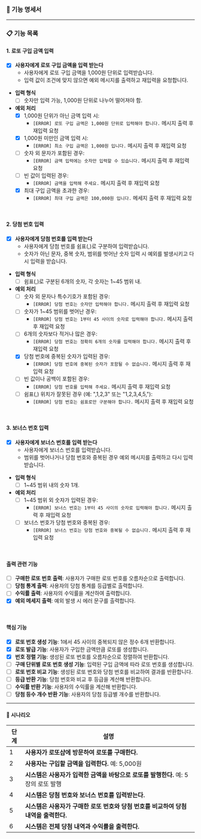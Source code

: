 ### 📄 기능 명세서
---

### 📋 기능 목록

#### 1. 로또 구입 금액 입력

- [x] **사용자에게 로또 구입 금액을 입력 받는다**
    - 사용자에게 로또 구입 금액을 1,000원 단위로 입력받습니다.
    - 입력 값이 조건에 맞지 않으면 예외 메시지를 출력하고 재입력을 요청합니다.

- **입력 형식**
    - [ ] 숫자만 입력 가능, 1,000원 단위로 나누어 떨어져야 함.

- **예외 처리**
    - [x] 1,000원 단위가 아닌 금액 입력 시:
        - `[ERROR] 로또 구입 금액은 1,000원 단위로 입력해야 합니다.` 메시지 출력 후 재입력 요청
    - [x] 1,000원 미만인 금액 입력 시:
        - `[ERROR] 최소 구입 금액은 1,000원 입니다.` 메시지 출력 후 재입력 요청
    - [ ] 숫자 외 문자가 포함된 경우:
        - `[ERROR] 금액 입력에는 숫자만 입력할 수 있습니다.` 메시지 출력 후 재입력 요청
    - [ ] 빈 값이 입력된 경우:
        - `[ERROR] 금액을 입력해 주세요.` 메시지 출력 후 재입력 요청
    - [x] 최대 구입 금액을 초과한 경우:
        - `[ERROR] 최대 구입 금액은 100,000원 입니다.` 메세지 출력 후 재입력 요청

<br/>

#### 2. 당첨 번호 입력

- [x] **사용자에게 당첨 번호를 입력 받는다**
    - 사용자에게 당첨 번호를 쉼표(,)로 구분하여 입력받습니다.
    - 숫자가 아닌 문자, 중복 숫자, 범위를 벗어난 숫자 입력 시 예외를 발생시키고 다시 입력을 받습니다.

- **입력 형식**
    - [ ] 쉼표(,)로 구분된 6개의 숫자, 각 숫자는 1~45 범위 내.

- **예외 처리**
    - [ ] 숫자 외 문자나 특수기호가 포함된 경우:
        - `[ERROR] 당첨 번호는 숫자만 입력해야 합니다.` 메시지 출력 후 재입력 요청
    - [ ] 숫자가 1~45 범위를 벗어난 경우:
        - `[ERROR] 당첨 번호는 1부터 45 사이의 숫자로 입력해야 합니다.` 메시지 출력 후 재입력 요청
    - [ ] 6개의 숫자보다 적거나 많은 경우:
        - `[ERROR] 당첨 번호는 정확히 6개의 숫자를 입력해야 합니다.` 메시지 출력 후 재입력 요청
    - [x] 당첨 번호에 중복된 숫자가 입력된 경우:
        - `[ERROR] 당첨 번호에 중복된 숫자가 포함될 수 없습니다.` 메시지 출력 후 재입력 요청
    - [ ] 빈 값이나 공백이 포함된 경우:
        - `[ERROR] 당첨 번호를 입력해 주세요.` 메시지 출력 후 재입력 요청
    - [ ] 쉼표(,) 위치가 잘못된 경우 (예: ",1,2,3" 또는 "1,2,3,4,5,"):
        - `[ERROR] 당첨 번호는 쉼표로만 구분해야 합니다.` 메시지 출력 후 재입력 요청

<br/>

#### 3. 보너스 번호 입력

- [x] **사용자에게 보너스 번호를 입력 받는다**
    - 사용자에게 보너스 번호를 입력받습니다.
    - 범위를 벗어나거나 당첨 번호와 중복된 경우 예외 메시지를 출력하고 다시 입력받습니다.

- **입력 형식**
    - [ ] 1~45 범위 내의 숫자 1개.

- **예외 처리**
    - [ ] 1~45 범위 외 숫자가 입력된 경우:
        - `[ERROR] 보너스 번호는 1부터 45 사이의 숫자로 입력해야 합니다.` 메시지 출력 후 재입력 요청
    - [ ] 보너스 번호가 당첨 번호와 중복된 경우:
        - `[ERROR] 보너스 번호는 당첨 번호와 중복될 수 없습니다.` 메시지 출력 후 재입력 요청

<br/>

#### 출력 관련 기능

- [ ] **구매한 로또 번호 출력**: 사용자가 구매한 로또 번호를 오름차순으로 출력합니다.
- [ ] **당첨 통계 출력**: 사용자의 당첨 통계를 등급별로 출력합니다.
- [ ] **수익률 출력**: 사용자의 수익률을 계산하여 출력합니다.
- [x] **예외 메세지 출력**: 예외 발생 시 에러 문구를 출력합니다.

<br/>

#### 핵심 기능

- [x] **로또 번호 생성 기능**: 1에서 45 사이의 중복되지 않은 정수 6개 반환합니다.
- [x] **로또 발급 기능**: 사용자가 구입한 금액만큼 로또를 생성합니다.
- [x] **번호 정렬 기능**: 생성된 로또 번호를 오름차순으로 정렬하여 반환합니다.
- [ ] **구매 단위별 로또 번호 생성 기능**: 입력된 구입 금액에 따라 로또 번호를 생성합니다.
- [ ] **로또 번호 비교 기능**: 생성된 로또 번호와 당첨 번호를 비교하여 결과를 반환합니다.
- [ ] **등급 반환 기능**: 당첨 번호와 비교 후 등급을 계산해 반환합니다.
- [ ] **수익률 반환 기능**: 사용자의 수익률을 계산해 반환합니다.
- [ ] **당첨 등수 개수 반환 기능**: 사용자의 당첨 등급별 개수를 반환합니다.

---

#### 📄 시나리오

| 단계 | 설명                                                |
|----|---------------------------------------------------|
| 1  | **사용자가 로또샵에 방문하여 로또를 구매한다.**                      |
| 2  | **사용자는 구입할 금액을 입력한다.** 예: 5,000원                  |
| 3  | **시스템은 사용자가 입력한 금액을 바탕으로 로또를 발행한다.** 예: 5장의 로또 발행 |
| 4  | **시스템은 당첨 번호와 보너스 번호를 입력받는다.**                    |
| 5  | **시스템은 사용자가 구매한 로또 번호와 당첨 번호를 비교하여 당첨 내역을 출력한다.** |
| 6  | **시스템은 전체 당첨 내역과 수익률을 출력한다.**                     |
